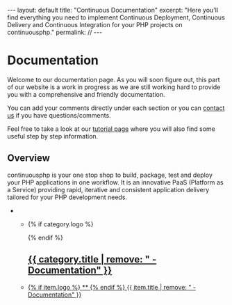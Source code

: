 \--- layout: default title: "Continuous Documentation" excerpt: "Here
you'll find everything you need to implement Continuous Deployment,
Continuous Delivery and Continuous Integration for your PHP projects on
continuousphp." permalink: // ---

# Documentation

Welcome to our documentation page. As you will soon figure out, this
part of our website is a work in progress as we are still working hard
to provide you with a comprehensive and friendly documentation.

You can add your comments directly under each section or you can
[contact us]() if you have questions/comments.

Feel free to take a look at our [tutorial page](/tutorial/) where you
will also find some useful step by step information.

## Overview

continuousphp is your one stop shop to build, package, test and deploy
your PHP applications in one workflow. It is an innovative PaaS
(Platform as a Service) providing rapid, iterative and consistent
application delivery tailored for your PHP development needs.

  -   - {% if category.logo %}
        
        {% endif
        %}
        
        ## [{{ category.title | remove: " - Documentation" }}](%7B%%20if%20category.link%20%%7D%7B%7B%20category.link%20%7D%7D)
    
      - [{% if item.logo %} ** {% endif %} {{ item.title | remove: " -
        Documentation"
        }}](%7B%%20if%20item.link%20%%7D%7B%7B%20item.link%20%7D%7D)

